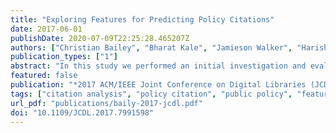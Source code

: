 ```yaml
---
title: "Exploring Features for Predicting Policy Citations"
date: 2017-06-01
publishDate: 2020-07-09T22:25:28.465207Z
authors: ["Christian Bailey", "Bharat Kale", "Jamieson Walker", "Harish Varma Siravuri", "Hamed Alhoori", "Michael E. Papka"]
publication_types: ["1"]
abstract: "In this study we performed an initial investigation and evaluation of altmetrics and their relationship with public policy citation of research papers. We examined methods for using altmetrics and other data to predict whether a research paper is cited in public policy and applied receiver operating characteristic curve on various feature groups in order to evaluate their potential usefulness. From the methods we tested, classifying based on tweet count provided the best results, achieving an area under the ROC curve of 0.91."
featured: false
publication: "*2017 ACM/IEEE Joint Conference on Digital Libraries (JCDL)*"
tags: ["citation analysis", "policy citation", "public policy", "feature engineering", "Twitter", "Facebook", "blogs", "mendeley", "wikipedia", "machine learning"]
url_pdf: "publications/baily-2017-jcdl.pdf"
doi: "10.1109/JCDL.2017.7991598"
---
```


